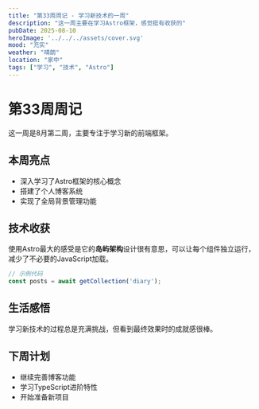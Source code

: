 ```yaml
---
title: "第33周周记 - 学习新技术的一周"
description: "这一周主要在学习Astro框架，感觉挺有收获的"
pubDate: 2025-08-10
heroImage: '../../../assets/cover.svg'
mood: "充实"
weather: "晴朗"
location: "家中"
tags: ["学习", "技术", "Astro"]
---
```


# 第33周周记

这一周是8月第二周，主要专注于学习新的前端框架。

## 本周亮点

- 深入学习了Astro框架的核心概念
- 搭建了个人博客系统
- 实现了全局背景管理功能

## 技术收获

使用Astro最大的感受是它的**岛屿架构**设计很有意思，可以让每个组件独立运行，减少了不必要的JavaScript加载。

```typescript
// 示例代码
const posts = await getCollection('diary');
```

## 生活感悟

学习新技术的过程总是充满挑战，但看到最终效果时的成就感很棒。

## 下周计划

- 继续完善博客功能
- 学习TypeScript进阶特性
- 开始准备新项目
